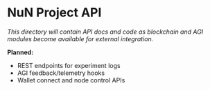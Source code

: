 # NuN Project API

_This directory will contain API docs and code as blockchain and AGI modules become available for external integration._

**Planned:**
- REST endpoints for experiment logs
- AGI feedback/telemetry hooks
- Wallet connect and node control APIs
